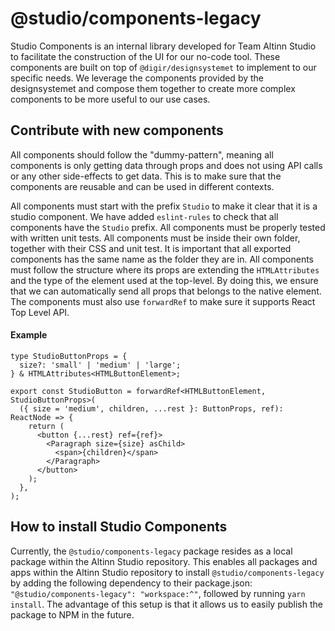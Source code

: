 # @studio/components-legacy

Studio Components is an internal library developed for Team Altinn Studio to facilitate the construction of the UI for
our no-code tool.
These components are built on top of `@digir/designsystemet` to implement to our specific needs. We leverage the
components provided by the designsystemet and compose them together to
create more complex components to be more useful to our use cases.

## Contribute with new components

All components should follow the "dummy-pattern", meaning all components is only getting data through props and does not
using API calls or any other side-effects to get data. This is to make sure that the components are reusable and can be
used in different contexts.

All components must start with the prefix `Studio` to make it clear that it is a studio component. We have
added `eslint-rules` to check that all components have the `Studio` prefix.
All components must be properly tested with written unit tests.
All components must be inside their own folder, together with their CSS and unit test. It is important that all exported
components has the same name as the folder they are in.
All components must follow the structure where its props are extending the `HTMLAttributes` and the type of the element
used at the top-level. By doing this, we ensure that we can automatically send all props that belongs to the native
element.
The components must also use `forwardRef` to make sure it supports React Top Level API.

#### Example

```tsx
type StudioButtonProps = {
  size?: 'small' | 'medium' | 'large';
} & HTMLAttributes<HTMLButtonElement>;

export const StudioButton = forwardRef<HTMLButtonElement, StudioButtonProps>(
  ({ size = 'medium', children, ...rest }: ButtonProps, ref): ReactNode => {
    return (
      <button {...rest} ref={ref}>
        <Paragraph size={size} asChild>
          <span>{children}</span>
        </Paragraph>
      </button>
    );
  },
);
```

## How to install Studio Components

Currently, the `@studio/components-legacy` package resides as a local package within the Altinn Studio repository. This enables
all packages and apps within the Altinn Studio repository to install `@studio/components-legacy` by adding the following
dependency to their package.json: `"@studio/components-legacy": "workspace:^"`, followed by running `yarn install`. The
advantage of this setup is that it allows us to easily publish the package to NPM in the future.
